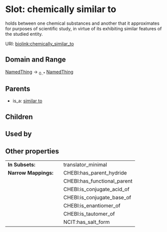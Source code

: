 
# Slot: chemically similar to


holds between one chemical substances and another that it approximates for purposes of scientific study, in virtue of its exhibiting similar features of the studied entity.

URI: [biolink:chemically_similar_to](https://w3id.org/biolink/vocab/chemically_similar_to)


## Domain and Range

[NamedThing](NamedThing.md) &#8594;  <sub>0..\*</sub> [NamedThing](NamedThing.md)

## Parents

 *  is_a: [similar to](similar_to.md)

## Children


## Used by


## Other properties

|  |  |  |
| --- | --- | --- |
| **In Subsets:** | | translator_minimal |
| **Narrow Mappings:** | | CHEBI:has_parent_hydride |
|  | | CHEBI:has_functional_parent |
|  | | CHEBI:is_conjugate_acid_of |
|  | | CHEBI:is_conjugate_base_of |
|  | | CHEBI:is_enantiomer_of |
|  | | CHEBI:is_tautomer_of |
|  | | NCIT:has_salt_form |

